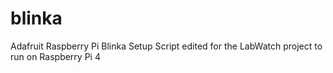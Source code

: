 # blinka
Adafruit Raspberry Pi Blinka Setup Script edited for the LabWatch project to run on Raspberry Pi 4
